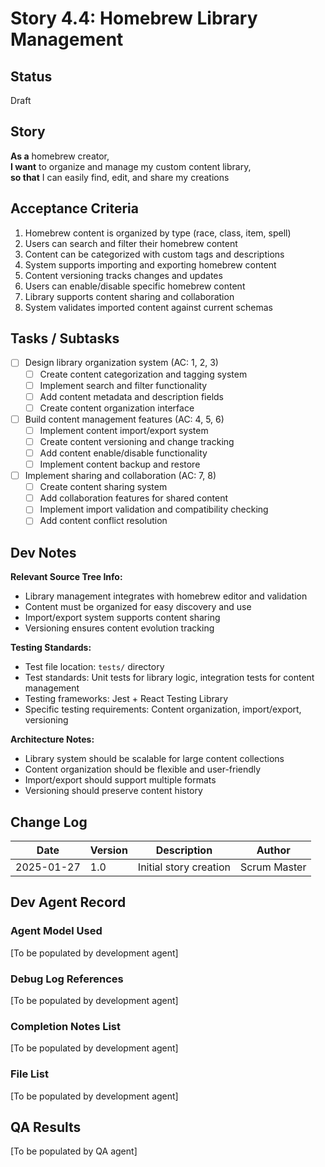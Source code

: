 # Story 4.4: Homebrew Library Management

## Status
Draft

## Story
**As a** homebrew creator,  
**I want** to organize and manage my custom content library,  
**so that** I can easily find, edit, and share my creations

## Acceptance Criteria
1. Homebrew content is organized by type (race, class, item, spell)
2. Users can search and filter their homebrew content
3. Content can be categorized with custom tags and descriptions
4. System supports importing and exporting homebrew content
5. Content versioning tracks changes and updates
6. Users can enable/disable specific homebrew content
7. Library supports content sharing and collaboration
8. System validates imported content against current schemas

## Tasks / Subtasks
- [ ] Design library organization system (AC: 1, 2, 3)
  - [ ] Create content categorization and tagging system
  - [ ] Implement search and filter functionality
  - [ ] Add content metadata and description fields
  - [ ] Create content organization interface
- [ ] Build content management features (AC: 4, 5, 6)
  - [ ] Implement content import/export system
  - [ ] Create content versioning and change tracking
  - [ ] Add content enable/disable functionality
  - [ ] Implement content backup and restore
- [ ] Implement sharing and collaboration (AC: 7, 8)
  - [ ] Create content sharing system
  - [ ] Add collaboration features for shared content
  - [ ] Implement import validation and compatibility checking
  - [ ] Add content conflict resolution

## Dev Notes
**Relevant Source Tree Info:**
- Library management integrates with homebrew editor and validation
- Content must be organized for easy discovery and use
- Import/export system supports content sharing
- Versioning ensures content evolution tracking

**Testing Standards:**
- Test file location: `tests/` directory
- Test standards: Unit tests for library logic, integration tests for content management
- Testing frameworks: Jest + React Testing Library
- Specific testing requirements: Content organization, import/export, versioning

**Architecture Notes:**
- Library system should be scalable for large content collections
- Content organization should be flexible and user-friendly
- Import/export should support multiple formats
- Versioning should preserve content history

## Change Log
| Date | Version | Description | Author |
|------|---------|-------------|---------|
| 2025-01-27 | 1.0 | Initial story creation | Scrum Master |

## Dev Agent Record

### Agent Model Used
[To be populated by development agent]

### Debug Log References
[To be populated by development agent]

### Completion Notes List
[To be populated by development agent]

### File List
[To be populated by development agent]

## QA Results
[To be populated by QA agent]

